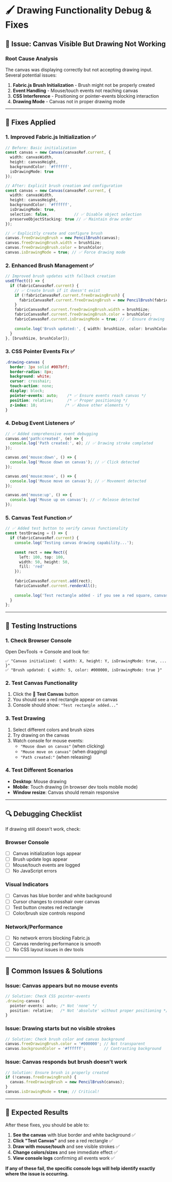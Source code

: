 # 🖌️ Drawing Functionality Debug & Fixes

## 🐛 Issue: Canvas Visible But Drawing Not Working

### **Root Cause Analysis**
The canvas was displaying correctly but not accepting drawing input. Several potential issues:

1. **Fabric.js Brush Initialization** - Brush might not be properly created
2. **Event Handling** - Mouse/touch events not reaching canvas
3. **CSS Interference** - Positioning or pointer-events blocking interaction
4. **Drawing Mode** - Canvas not in proper drawing mode

---

## 🔧 Fixes Applied

### **1. Improved Fabric.js Initialization** ✅
```typescript
// Before: Basic initialization
const canvas = new Canvas(canvasRef.current, {
  width: canvasWidth,
  height: canvasHeight,
  backgroundColor: '#ffffff',
  isDrawingMode: true
});

// After: Explicit brush creation and configuration
const canvas = new Canvas(canvasRef.current, {
  width: canvasWidth,
  height: canvasHeight,
  backgroundColor: '#ffffff',
  isDrawingMode: true,
  selection: false,           // ✅ Disable object selection
  preserveObjectStacking: true // ✅ Maintain draw order
});

// ✅ Explicitly create and configure brush
canvas.freeDrawingBrush = new PencilBrush(canvas);
canvas.freeDrawingBrush.width = brushSize;
canvas.freeDrawingBrush.color = brushColor;
canvas.isDrawingMode = true; // ✅ Force drawing mode
```

### **2. Enhanced Brush Management** ✅
```typescript
// Improved brush updates with fallback creation
useEffect(() => {
  if (fabricCanvasRef.current) {
    // ✅ Create brush if it doesn't exist
    if (!fabricCanvasRef.current.freeDrawingBrush) {
      fabricCanvasRef.current.freeDrawingBrush = new PencilBrush(fabricCanvasRef.current);
    }
    fabricCanvasRef.current.freeDrawingBrush.width = brushSize;
    fabricCanvasRef.current.freeDrawingBrush.color = brushColor;
    fabricCanvasRef.current.isDrawingMode = true; // ✅ Ensure drawing mode
    
    console.log('Brush updated:', { width: brushSize, color: brushColor });
  }
}, [brushSize, brushColor]);
```

### **3. CSS Pointer Events Fix** ✅
```css
.drawing-canvas {
  border: 3px solid #007bff;
  border-radius: 8px;
  background: white;
  cursor: crosshair;
  touch-action: none;
  display: block;
  pointer-events: auto;    /* ✅ Ensure events reach canvas */
  position: relative;      /* ✅ Proper positioning */
  z-index: 10;            /* ✅ Above other elements */
}
```

### **4. Debug Event Listeners** ✅
```typescript
// ✅ Added comprehensive event debugging
canvas.on('path:created', (e) => {
  console.log('Path created:', e); // ✅ Drawing stroke completed
});

canvas.on('mouse:down', () => {
  console.log('Mouse down on canvas'); // ✅ Click detected
});

canvas.on('mouse:move', () => {
  console.log('Mouse move on canvas'); // ✅ Movement detected
});

canvas.on('mouse:up', () => {
  console.log('Mouse up on canvas'); // ✅ Release detected
});
```

### **5. Canvas Test Function** ✅
```typescript
// ✅ Added test button to verify canvas functionality
const testDrawing = () => {
  if (fabricCanvasRef.current) {
    console.log('Testing canvas drawing capability...');
    
    const rect = new Rect({
      left: 100, top: 100,
      width: 50, height: 50,
      fill: 'red'
    });
    
    fabricCanvasRef.current.add(rect);
    fabricCanvasRef.current.renderAll();
    
    console.log('Test rectangle added - if you see a red square, canvas is working');
  }
};
```

---

## 🧪 Testing Instructions

### **1. Check Browser Console**
Open DevTools → Console and look for:
```
✅ "Canvas initialized: { width: X, height: Y, isDrawingMode: true, ... }"
✅ "Brush updated: { width: 5, color: #000000, isDrawingMode: true }"
```

### **2. Test Canvas Functionality**
1. Click the **🧪 Test Canvas** button
2. You should see a red rectangle appear on canvas
3. Console should show: `"Test rectangle added..."`

### **3. Test Drawing**
1. Select different colors and brush sizes
2. Try drawing on the canvas
3. Watch console for mouse events:
   - `"Mouse down on canvas"` (when clicking)
   - `"Mouse move on canvas"` (when dragging)
   - `"Path created:"` (when releasing)

### **4. Test Different Scenarios**
- **Desktop**: Mouse drawing
- **Mobile**: Touch drawing (in browser dev tools mobile mode)
- **Window resize**: Canvas should remain responsive

---

## 🔍 Debugging Checklist

If drawing still doesn't work, check:

### **Browser Console**
- [ ] Canvas initialization logs appear
- [ ] Brush update logs appear  
- [ ] Mouse/touch events are logged
- [ ] No JavaScript errors

### **Visual Indicators**
- [ ] Canvas has blue border and white background
- [ ] Cursor changes to crosshair over canvas
- [ ] Test button creates red rectangle
- [ ] Color/brush size controls respond

### **Network/Performance**
- [ ] No network errors blocking Fabric.js
- [ ] Canvas rendering performance is smooth
- [ ] No CSS layout issues in dev tools

---

## 🚨 Common Issues & Solutions

### **Issue: Canvas appears but no mouse events**
```typescript
// Solution: Check CSS pointer-events
.drawing-canvas {
  pointer-events: auto; /* Not 'none' */
  position: relative;   /* Not 'absolute' without proper positioning */
}
```

### **Issue: Drawing starts but no visible strokes**
```typescript
// Solution: Check brush color and canvas background
canvas.freeDrawingBrush.color = '#000000'; // Not transparent
canvas.backgroundColor = '#ffffff';        // Contrasting background
```

### **Issue: Canvas responds but brush doesn't work**
```typescript
// Solution: Ensure brush is properly created
if (!canvas.freeDrawingBrush) {
  canvas.freeDrawingBrush = new PencilBrush(canvas);
}
canvas.isDrawingMode = true; // Critical!
```

---

## 🎯 Expected Results

After these fixes, you should be able to:

1. **See the canvas** with blue border and white background ✅
2. **Click "Test Canvas"** and see a red rectangle ✅  
3. **Draw with mouse/touch** and see visible strokes ✅
4. **Change colors/sizes** and see immediate effect ✅
5. **View console logs** confirming all events work ✅

**If any of these fail, the specific console logs will help identify exactly where the issue is occurring.**